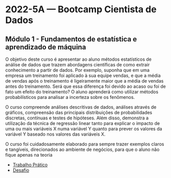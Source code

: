 # 2022-5A — Bootcamp Cientista de Dados

## Módulo 1 - Fundamentos de estatística e aprendizado de máquina

O objetivo deste curso é apresentar ao aluno métodos estatísticos de análise de dados que trazem abordagens científicas
de como extrair conhecimento a partir de dados. Por exemplo, suponha que em uma empresa um treinamento foi aplicado à
sua equipe vendas, e que a média de vendas após o treinamento é ligeiramente maior que a média de vendas antes do
treinamento. Será que essa diferença foi devido ao acaso ou foi de fato um efeito do treinamento? O aluno aprenderá como
utilizar métodos probabilísticos para analisar a incerteza sobre os fenômenos.

O curso compreende análises descritivas de dados, análises através de gráficos, compreensão das principais distribuições
de probabilidades discretas, contínuas e testes de hipóteses. Além disso, demonstra a utilização da técnica de
regressão linear tanto para explicar o impacto de uma ou mais variáveis X numa variável Y quanto para prever os valores
da variável Y baseado nos valores das variáveis X.

O curso foi cuidadosamente elaborado para sempre trazer exemplos claros e tangíveis, direcionados ao ambiente de
negócios, para que o aluno não fique apenas na teoria

- [Trabalho Prático](TrabalhoPratico)
- [Desafio](Desafio)